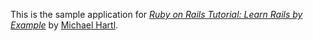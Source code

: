 This is the sample application for
[*Ruby on Rails Tutorial: Learn Rails by
Example*](http://railstutorial.org/)
by [Michael Hartl](http://michaelhartl.com/).

